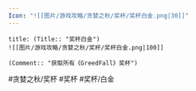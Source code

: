 ```yaml
---
Icon: "![[图片/游戏攻略/贪婪之秋/奖杯/奖杯白金.png|30]]"
---
```

```ad-common-platinum-trophy
title: (Title:: "奖杯白金")
![[图片/游戏攻略/贪婪之秋/奖杯/奖杯白金.png|100]]

(Comment:: "获取所有《GreedFall》奖杯")
```

#贪婪之秋/奖杯 #奖杯 #奖杯/白金
